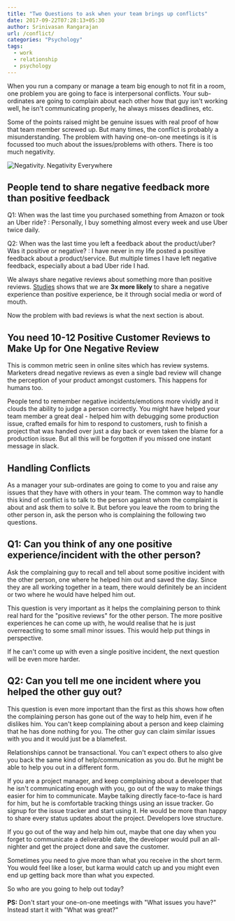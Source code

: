 ```yaml
---
title: "Two Questions to ask when your team brings up conflicts"
date: 2017-09-22T07:28:13+05:30
author: Srinivasan Rangarajan
url: /conflict/
categories: "Psychology"
tags: 
  - work
  - relationship
  - psychology
---
```


When you run a company or manage a team big enough to not fit in a room, one problem you are going to face is interpersonal conflicts. Your sub-ordinates are going to complain about each other how that guy isn't working well, he isn't communicating properly, he always misses deadlines, etc.

<!--more-->

Some of the points raised might be genuine issues with real proof of how that team member screwed up. But many times, the conflict is probably a misunderstanding. The problem with having one-on-one meetings is it is focussed too much about the issues/problems with others. There is too much negativity.

![Negativity. Negativity Everywhere](/img/negativity-everywhere.png)


## People tend to share negative feedback more than positive feedback

Q1: When was the last time you purchased something from Amazon or took an Uber ride? 
:	Personally, I buy something almost every week and use Uber twice daily. 

Q2: When was the last time you left a feedback about the product/uber? Was it positive or negative?
:	I have never in my life posted a positive feedback about a product/service. But multiple times I have left negative feedback, especially about a bad Uber ride I had. 

We always share negative reviews about something more than positive reviews. [Studies](https://www.itllc.net/business/it-takes-10-12-positive-customer-reviews-to-make-up-for-one-negative-review/) shows that we are **3x more likely** to share a negative experience than positive experience, be it through social media or word of mouth. 

Now the problem with bad reviews is what the next section is about.

## You need 10-12 Positive Customer Reviews to Make Up for One Negative Review

This is common metric seen in online sites which has review systems. Marketers dread negative reviews as even a single bad review will change the perception of your product amongst customers. This happens for humans too. 

People tend to remember negative incidents/emotions more vividly and it clouds the ability to judge a person correctly. You might have helped your team member a great deal - helped him with debugging some production issue, crafted emails for him to respond to customers, rush to finish a project that was handed over just a day back or even taken the blame for a production issue. But all this will be forgotten if you missed one instant message in slack.


## Handling Conflicts

As a manager your sub-ordinates are going to come to you and raise any issues that they have with others in your team. The common way to handle this kind of conflict is to talk to the person against whom the complaint is about and ask them to solve it. But before you leave the room to bring the other person in, ask the person who is complaining the following two questions.

## Q1: Can you think of any one positive experience/incident with the other person?

Ask the complaining guy to recall and tell about some positive incident with the other person, one where he helped him out and saved the day. Since they are all working together in a team, there would definitely be an incident or two where he would have helped him out. 

This question is very important as it helps the complaining person to think real hard for the "positive reviews" for the other person. The more positive experiences he can come up with, he would realise that he is just overreacting to some small minor issues. This would help put things in perspective.

If he can't come up with even a single positive incident, the next question will be even more harder.


## Q2: Can you tell me one incident where you helped the other guy out?

This question is even more important than the first as this shows how often the complaining person has gone out of the way to help him, even if he dislikes him. You can't keep complaining about a person and keep claiming that he has done nothing for you. The other guy can claim similar issues with you and it would just be a blamefest. 

Relationships cannot be transactional. You can't expect others to also give you back the same kind of help/communication as you do. But he might be able to help you out in a different form. 

If you are a project manager, and keep complaining about a developer that he isn't communicating enough with you, go out of the way to make things easier for him to communicate. Maybe talking directly face-to-face is hard for him, but he is comfortable tracking things using an issue tracker. Go signup for the issue tracker and start using it. He would be more than happy to share every status updates about the project. Developers love structure.

If you go out of the way and help him out, maybe that one day when you forget to communicate a deliverable date, the developer would pull an all-nighter and get the project done and save the customer. 


Sometimes you need to give more than what you receive in the short term. You would feel like a loser, but karma would catch up and you might even end up getting back more than what you expected. 

So who are you going to help out today?

**PS:** Don't start your one-on-one meetings with "What issues you have?" Instead start it with "What was great?"